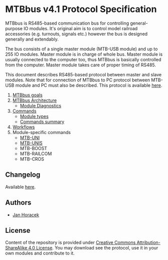 MTBbus v4.1 Protocol Specification
==================================

MTBbus is RS485-based communication bus for controlling general-purpose IO
modules. It's original aim is to control model railroad accessories (e.g.
turnouts, signals etc.) however the bus is designed generally and extendably.

The bus consists of a single master module (MTB-USB module) and up to 255
IO modules. Master module is in charge of whole bus. Master module is usually
connected to the computer too, thus MTBbus is basically controlled from the
computer. Master module takes care of proper timing of RS485.

This document describes RS485-based protocol between master and slave modules.
Note that for connection of MTBbus to PC protocol between MTB-USB module and PC
must also be described. This protocol is available [here](pc).

1. [MTBbus goals](goals.md)
2. [MTBbus Architecture](architecture.md)
   - [Module Diagnostics](diag.md)
3. [Commands](commands.md)
   - [Module types](module-types.md)
   - [Commands summary](commands-summary.md)
4. [Workflows](workflows.md)
5. Module-specific commands
   - [MTB-UNI](modules/uni.md)
   - [MTB-UNIS](modules/unis.md)
   - MTB-BOOST
   - MTB-RAILCOM
   - MTB-CROS

## Changelog

Available [here](changelog.md).

## Authors

 * [Jan Horacek](mailto:jan.horacek@kmz-brno.cz)

## License

Content of the repository is provided under [Creative Commons
Attribution-ShareAlike 4.0
License](https://creativecommons.org/licenses/by-sa/4.0/). You may download see
the protocol, use it in your own modules and contribute to it.
